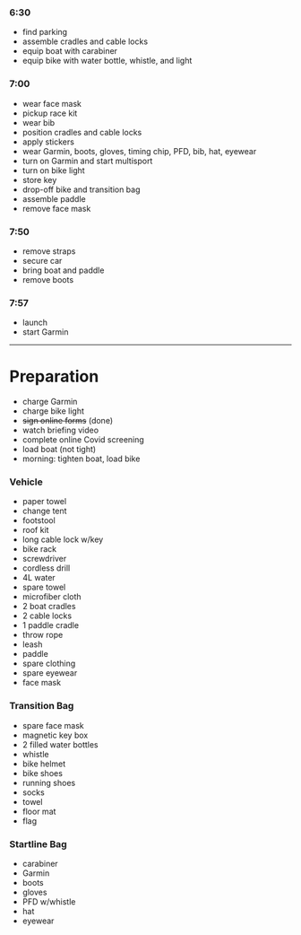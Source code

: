 ### 6:30

- find parking
- assemble cradles and cable locks
- equip boat with carabiner
- equip bike with water bottle, whistle, and light

### 7:00

- wear face mask
- pickup race kit
- wear bib
- position cradles and cable locks
- apply stickers
- wear Garmin, boots, gloves, timing chip, PFD, bib, hat, eyewear
- turn on Garmin and start multisport
- turn on bike light
- store key
- drop-off bike and transition bag
- assemble paddle
- remove face mask

### 7:50

- remove straps
- secure car
- bring boat and paddle
- remove boots

### 7:57

- launch
- start Garmin

---

# Preparation

- charge Garmin
- charge bike light
- ~~sign online forms~~ (done)
- watch briefing video
- complete online Covid screening
- load boat (not tight)
- morning: tighten boat, load bike

### Vehicle

- paper towel
- change tent
- footstool
- roof kit
- long cable lock w/key
- bike rack
- screwdriver
- cordless drill
- 4L water
- spare towel
- microfiber cloth
- 2 boat cradles
- 2 cable locks
- 1 paddle cradle
- throw rope
- leash
- paddle
- spare clothing
- spare eyewear
- face mask

### Transition Bag

- spare face mask
- magnetic key box
- 2 filled water bottles
- whistle
- bike helmet
- bike shoes
- running shoes
- socks
- towel
- floor mat
- flag

### Startline Bag

- carabiner
- Garmin
- boots
- gloves
- PFD w/whistle
- hat
- eyewear
